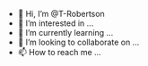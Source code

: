 - 👋 Hi, I’m @T-Robertson
- 👀 I’m interested in ...
- 🌱 I’m currently learning ...
- 💞️ I’m looking to collaborate on ...
- 📫 How to reach me ...

<!---
T-Robertson/T-Robertson is a ✨ special ✨ repository because its `README.md` (this file) appears on your GitHub profile.
You can click the Preview link to take a look at your changes.
--->
